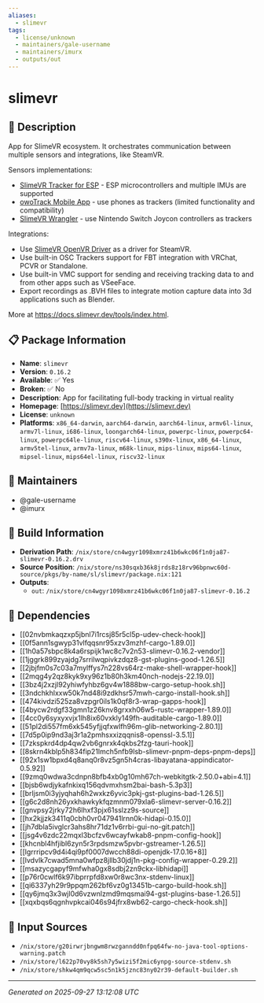```yaml
---
aliases:
  - slimevr
tags:
  - license/unknown
  - maintainers/gale-username
  - maintainers/imurx
  - outputs/out
---
```


# slimevr

## 📝 Description

App for SlimeVR ecosystem. It orchestrates communication between multiple sensors and integrations, like SteamVR.

Sensors implementations:

- [SlimeVR Tracker for ESP](https://github.com/SlimeVR/SlimeVR-Tracker-ESP) - ESP microcontrollers and multiple IMUs are supported
- [owoTrack Mobile App](https://github.com/abb128/owoTrackVRSyncMobile) - use phones as trackers (limited functionality and compatibility)
- [SlimeVR Wrangler](https://github.com/carl-anders/slimevr-wrangler) - use Nintendo Switch Joycon controllers as trackers

Integrations:

- Use [SlimeVR OpenVR Driver](https://github.com/SlimeVR/SlimeVR-OpenVR-Driver) as a driver for SteamVR.
- Use built-in OSC Trackers support for FBT integration with VRChat, PCVR or Standalone.
- Use built-in VMC support for sending and receiving tracking data to and from other apps such as VSeeFace.
- Export recordings as .BVH files to integrate motion capture data into 3d applications such as Blender.

More at https://docs.slimevr.dev/tools/index.html.


## 📋 Package Information

- **Name**: `slimevr`
- **Version**: `0.16.2`
- **Available**: ✅ Yes
- **Broken**: ✅ No
- **Description**: App for facilitating full-body tracking in virtual reality
- **Homepage**: [https://slimevr.dev](https://slimevr.dev)
- **License**: `unknown`
- **Platforms**: `x86_64-darwin`, `aarch64-darwin`, `aarch64-linux`, `armv6l-linux`, `armv7l-linux`, `i686-linux`, `loongarch64-linux`, `powerpc-linux`, `powerpc64-linux`, `powerpc64le-linux`, `riscv64-linux`, `s390x-linux`, `x86_64-linux`, `armv5tel-linux`, `armv7a-linux`, `m68k-linux`, `mips-linux`, `mips64-linux`, `mipsel-linux`, `mips64el-linux`, `riscv32-linux`
## 👥 Maintainers

- @gale-username
- @imurx


## 🔧 Build Information

- **Derivation Path**: `/nix/store/cn4wgyr1098xmrz41b6wkc06f1n0ja87-slimevr-0.16.2.drv`
- **Source Position**: `/nix/store/ns30sqxb36k8jrds8z18rv96bpnwc60d-source/pkgs/by-name/sl/slimevr/package.nix:121`
- **Outputs**:
  - `out`:  `/nix/store/cn4wgyr1098xmrz41b6wkc06f1n0ja87-slimevr-0.16.2`

## 🔗 Dependencies

- [[02nvbmkaqzxp5jbnl7i1rcsj85r5cl5p-udev-check-hook]]
- [[0f5ann1sgwyp31vlfqqsnr95xzv3mzhf-cargo-1.89.0]]
- [[1h0a57sbpc8k4a6rspijk1wc8c7v2n53-slimevr-0.16.2-vendor]]
- [[1jggrk899zyajdg7srrilwqpivkzdqz8-gst-plugins-good-1.26.5]]
- [[2jbjfm0s7c03a7mylffys7n228vs64rz-make-shell-wrapper-hook]]
- [[2mqg4y2qz8kyk9xy96z1b80h3km40nch-nodejs-22.19.0]]
- [[3bz4j2xzjl92yhiwfyhbz6gv4w1888bw-cargo-setup-hook.sh]]
- [[3ndchkhlxxw50k7nd48i9zdkhsr57mwh-cargo-install-hook.sh]]
- [[474kivdzi525za8vzpgr0ils1k0qf8r3-wrap-gapps-hook]]
- [[4bycw2rdgf33gmn1z26knv8grxxh06w5-rustc-wrapper-1.89.0]]
- [[4cc0y6syxyxvjx1lh8ix60vxkly149fh-auditable-cargo-1.89.0]]
- [[51pl2di557fm6xk545yfjjqfxwlfh96m-glib-networking-2.80.1]]
- [[7d5p0ip9nd3aj3r1a2pmhsxxizqqnis8-openssl-3.5.1]]
- [[7zkspkrd4dp4qw2vb6gnrxk4qkbs2fzg-tauri-hook]]
- [[8skrn4kblp5h834fip21lmch5nfb9lsb-slimevr-pnpm-deps-pnpm-deps]]
- [[92x1sw1bpxd4q8anq0r8vz5gn5h4cras-libayatana-appindicator-0.5.92]]
- [[9zmq0wdwa3cdnpn8bfb4xb0g10mh67ch-webkitgtk-2.50.0+abi=4.1]]
- [[bjsb6wdjykafnkixq156qdvmxhsm2bai-bash-5.3p3]]
- [[brljsm0i3yjyqhah6h2wxkz6yvic3pkj-gst-plugins-bad-1.26.5]]
- [[g6c2d8nh26yxkhawkykfqzmnm079xla6-slimevr-server-0.16.2]]
- [[gnvpsy2jrky72h6lhxf3pjx61sslzz9s-source]]
- [[hx2kjjzk3411q0cbh0vr047941lrnn0k-hidapi-0.15.0]]
- [[jh7dbla5ivglcr3ahs8hr71dz1v6rrbi-gui-no-git.patch]]
- [[jsg4v6zdc22mqxl3bcfzv6wcayfwkab8-pnpm-config-hook]]
- [[khcnbl4hfjibl6zyn5r3rpdsmzw5pvbr-gstreamer-1.26.5]]
- [[lgrrripcv9d4i4qi9pf0007dwcch88di-openjdk-17.0.16+8]]
- [[lvdvlk7cwad5mna0wfpz8jllb30jdj1n-pkg-config-wrapper-0.29.2]]
- [[msazycgapyf9mfwha0gx8sdbj2zn9ckx-libhidapi]]
- [[p76r0cwlf6k97ibprrpfd8xw0r8wc3nx-stdenv-linux]]
- [[qi6337yh29r9ppqm262bf6vz0g13451b-cargo-build-hook.sh]]
- [[qy6jmq3x3wjl0d6vzwnlzmd9mqsmai94-gst-plugins-base-1.26.5]]
- [[xqxbqs6qgnhvpkcai046s94jfrx8wb62-cargo-check-hook.sh]]

## 📁 Input Sources

- `/nix/store/g20irwrjbngwm8rwzganndd0nfpq64fw-no-java-tool-options-warning.patch`
- `/nix/store/l622p70vy8k5sh7y5wizi5f2mic6ynpg-source-stdenv.sh`
- `/nix/store/shkw4qm9qcw5sc5n1k5jznc83ny02r39-default-builder.sh`

---
*Generated on 2025-09-27 13:12:08 UTC*
